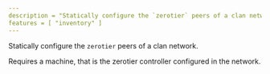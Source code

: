```yaml
---
description = "Statically configure the `zerotier` peers of a clan network."
features = [ "inventory" ]
---
```

Statically configure the `zerotier` peers of a clan network.

Requires a machine, that is the zerotier controller configured in the network.
